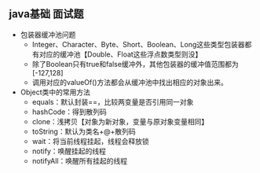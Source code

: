 ﻿## java基础 面试题

* 包装器缓冲池问题
  * Integer、Character、Byte、Short、Boolean、Long这些类型包装器都有对应的缓冲池【Double、Float这些浮点数类型则没】
  * 除了Boolean只有true和false缓冲外，其他包装器的缓冲值范围都为[-127,128]
  * 调用对应的valueOf()方法都会从缓冲池中找出相应的对象出来。
* Object类中的常用方法
  * equals：默认封装==，比较两变量是否引用同一对象
  * hashCode：得到散列码
  * clone：浅拷贝【对象为新对象，变量与原对象变量相同】
  * toString：默认为类名+@+散列码
  * wait：将当前线程挂起，线程会释放锁
  * notify：唤醒挂起的线程
  * notifyAll：唤醒所有挂起的线程

